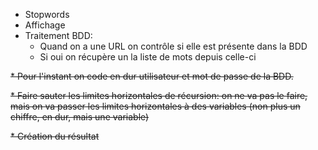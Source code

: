 * Stopwords
* Affichage
* Traitement BDD:
  * Quand on a une URL on contrôle si elle est présente dans la BDD
  * Si oui on récupère un la liste de mots depuis celle-ci

~~* Pour l'instant on code en dur utilisateur et mot de passe de la BDD.~~

~~* Faire sauter les limites horizontales de récursion: on ne va pas le faire, mais on va passer les limites horizontales à des variables (non plus un chiffre, en dur, mais une variable)~~

~~* Création du résultat~~
